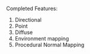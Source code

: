 Completed Features:
1. Directional
2. Point
3. Diffuse 
4. Environment mapping
5. Procedural Normal Mapping 
